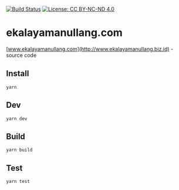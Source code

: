 [![Build Status](https://travis-ci.org/ekalaya/ekalaya.gtihub.io.svg?branch=master)](https://travis-ci.org/ekalaya/ekalayamanullang.com)
[![License: CC BY-NC-ND 4.0](https://img.shields.io/badge/License-CC%20BY--NC--ND%204.0-lightgrey.svg)](https://creativecommons.org/licenses/by-nc-nd/4.0/)

# ekalayamanullang.com

[www.ekalayamanullang.com](http://www.ekalayamanullang.biz.id) - source code

## Install

`yarn`

## Dev

`yarn dev`

## Build

`yarn build`

## Test

`yarn test`
